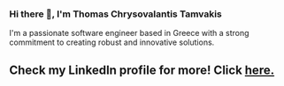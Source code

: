 ### Hi there 👋, I'm Thomas Chrysovalantis Tamvakis
I'm a passionate software engineer based in Greece with a strong commitment to creating robust and innovative solutions.

## Check my LinkedIn profile for more! Click [here.](https://www.linkedin.com/in/thomas-tamvakis-530055249/)
